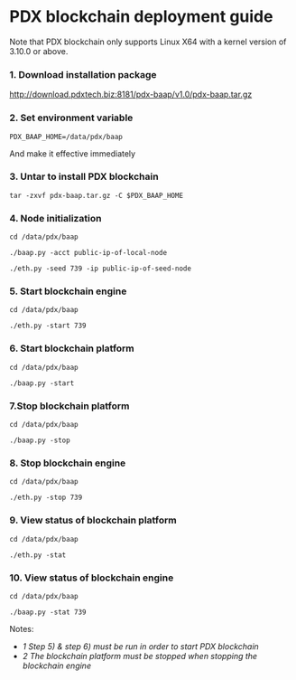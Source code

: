 # PDX blockchain deployment guide

Note that PDX blockchain only supports Linux X64 with a kernel version of 3.10.0 or above.

### 1. Download installation package

http://download.pdxtech.biz:8181/pdx-baap/v1.0/pdx-baap.tar.gz

### 2. Set environment variable

`PDX_BAAP_HOME=/data/pdx/baap`

And make it effective immediately

### 3. Untar to install PDX blockchain

```shel
tar -zxvf pdx-baap.tar.gz -C $PDX_BAAP_HOME
```

### 4. Node initialization

```shell
cd /data/pdx/baap

./baap.py -acct public-ip-of-local-node

./eth.py -seed 739 -ip public-ip-of-seed-node
```

### 5. Start blockchain engine

```shell
cd /data/pdx/baap

./eth.py -start 739
```

### 6. Start blockchain platform

```shell
cd /data/pdx/baap

./baap.py -start
```

### 7.Stop blockchain platform

```shell
cd /data/pdx/baap

./baap.py -stop
```

### 8. Stop blockchain engine 

```shell
cd /data/pdx/baap

./eth.py -stop 739
```

### 9. View status of blockchain platform

```shell
cd /data/pdx/baap

./eth.py -stat
```

### 10. View status of blockchain engine

```shell
cd /data/pdx/baap

./baap.py -stat 739
```

Notes:

* *1 Step 5) & step 6) must be run in order to start PDX blockchain*
* *2 The blockchain platform must be stopped when stopping the blockchain engine*

